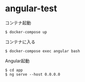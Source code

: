 # angular-test

コンテナ起動

```
$ docker-compose up
```

コンテナに入る

```
$ docker-compose exec angular bash
```

Angular起動

```
$ cd app
$ ng serve --host 0.0.0.0
```